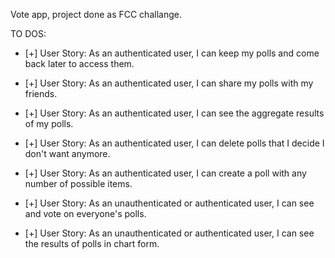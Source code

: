 Vote app, project done as FCC challange.

TO DOS:
  - [+] User Story: As an authenticated user, I can keep my polls and come back later to access them.

  - [+] User Story: As an authenticated user, I can share my polls with my friends.

  - [+] User Story: As an authenticated user, I can see the aggregate results of my polls.

  - [+] User Story: As an authenticated user, I can delete polls that I decide I don't want anymore.

  - [+] User Story: As an authenticated user, I can create a poll with any number of possible items.

  - [+] User Story: As an unauthenticated or authenticated user, I can see and vote on everyone's polls.

  - [+] User Story: As an unauthenticated or authenticated user, I can see the results of polls in chart form.

